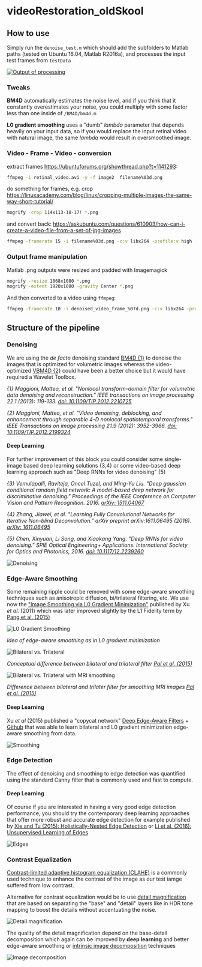 # videoRestoration_oldSkool

## How to use

Simply run the `denoise_test.m` which should add the subfolders to Matlab paths (tested on Ubuntu 16.04, Matlab R2016a), and processes the input test frames from `testData`

[![Output of processing](https://github.com/petteriTeikari/videoRestoration_oldSkool/blob/master/imgs/youtube.png)](https://www.youtube.com/watch?v=4FyJeGdhpZk)

### Tweaks

**BM4D** automatically estimates the noise level, and if you think that it constantly overestimates your noise, you could multiply with some factor less than one inside of `/BM4D/bm4d.m`

**L0 gradient smoothing** uses a "dumb" *lambda* parameter that depends heavily on your input data, so if you would replace the input retinal video with natural image, the same *lambda* would result in oversmoothed image.

### Video - Frame - Video - conversion

extract frames
https://ubuntuforums.org/showthread.php?t=1141293:
```bash
ffmpeg -i retinal_video.avi -y -f image2  filename%03d.png
```

do something for frames, e.g. crop
https://linuxacademy.com/blog/linux/cropping-multiple-images-the-same-way-short-tutorial/
```bash
mogrify -crop 114x113-18-17! *.png
```

and convert back:
https://askubuntu.com/questions/610903/how-can-i-create-a-video-file-from-a-set-of-jpg-images
```bash
ffmpeg -framerate 15 -i filename%03d.png -c:v libx264 -profile:v high -crf 10 -pix_fmt yuv420p output.mp4
```

### Output frame manipulation

Matlab .png outputs were resized and padded with Imagemagick

```bash
mogrify -resize 1868x1080 *.png
mogrify -extent 1920x1080 -gravity Center *.png
```

And then converted to a video using `ffmpeg`:

```bash
ffmpeg -framerate 10 -i denoised_video_frame_%07d.png -c:v libx264 -profile:v high -crf 10 -pix_fmt yuv420p output.mp4
```

## Structure of the pipeline

### Denoising

We are using the *de facto* denoising standard [BM4D {1}](http://www.cs.tut.fi/~foi/GCF-BM3D/) to denoise the images that is optimized for volumetric images whereas the video-optimized [VBM4D {2}](http://www.cs.tut.fi/~foi/GCF-BM3D/) could have been a better choice but it would have required a Wavelet Toolbox.

_{1} Maggioni, Matteo, et al. "Nonlocal transform-domain filter for volumetric data denoising and reconstruction." IEEE transactions on image processing 22.1 (2013): 119-133. [doi: 10.1109/TIP.2012.2210725](https://doi.org/10.1109/TIP.2012.2210725)_

_{2} Maggioni, Matteo, et al. "Video denoising, deblocking, and enhancement through separable 4-D nonlocal spatiotemporal transforms." IEEE Transactions on image processing 21.9 (2012): 3952-3966. [doi: 10.1109/TIP.2012.2199324](https://doi.org/10.1109/TIP.2012.2199324)_

#### Deep Learning

For further improvement of this block you could consider some single-image based deep learning solutions {3,4} or some video-based deep learning approach such as "Deep RNNs for video denoising" {5}

_{3} Vemulapalli, Raviteja, Oncel Tuzel, and Ming-Yu Liu. "Deep gaussian conditional random field network: A model-based deep network for discriminative denoising." Proceedings of the IEEE Conference on Computer Vision and Pattern Recognition. 2016. [arXiv: 1511.04067](https://arxiv.org/abs/1511.04067)_

_{4} Zhang, Jiawei, et al. "Learning Fully Convolutional Networks for Iterative Non-blind Deconvolution." arXiv preprint arXiv:1611.06495 (2016). [arXiv: 1611.06495](https://arxiv.org/abs/1611.06495)_

_{5} Chen, Xinyuan, Li Song, and Xiaokang Yang. "Deep RNNs for video denoising." SPIE Optical Engineering+ Applications. International Society for Optics and Photonics, 2016. [doi: 10.1117/12.2239260](https://dx.doi.org/10.1117/12.2239260)_

![Denoising](https://github.com/petteriTeikari/videoRestoration_oldSkool/blob/master/imgs/chen2016_videoDenoising.png)


### Edge-Aware Smoothing

Some remaining ripple could be removed with some edge-aware smoothing techniques such as anisotropic diffusion, bi/trilateral filtering, etc. We use now the ["Image Smoothing via L0 Gradient Minimization"](http://www.cse.cuhk.edu.hk/~leojia/projects/L0smoothing/) published by Xu *et al.* (2011) which was later improved slightly by the L1 Fidelity term by [Pang et al. (2015)](https://doi.org/10.1371/journal.pone.0138682)

![L0 Gradient Smoothing](https://github.com/petteriTeikari/videoRestoration_oldSkool/blob/master/imgs/edgeAwareIdea.jpg)

_Idea of edge-aware smoothing as in L0 gradient minimization_

![Bilateral vs. Trilateral](https://github.com/petteriTeikari/videoRestoration_oldSkool/blob/master/imgs/bi-trilateral_filtering.png)

_Conceptual difference between bilateral and trilateral filter [Pal et al. (2015)](https://arxiv.org/abs/1503.07297)_

![Bilateral vs. Trilateral with MRI smoothing](https://github.com/petteriTeikari/videoRestoration_oldSkool/blob/master/imgs/MRI_biAndTrilateral.png)

_Difference between bilateral and trilater filter for smoothing MRI images [Pal et al. (2015)](https://arxiv.org/abs/1503.07297)_

#### Deep Learning

Xu *et al* (2015) published a "copycat network" [Deep Edge-Aware Filters](http://lxu.me/projects/deepeaf/) + [Github](https://github.com/jimmy-ren/vcnn_double-bladed/tree/master/applications/deep_edge_aware_filters) that was able to learn bilateral and L0 gradient minimization edge-aware smoothing from data.

![Smoothing](https://github.com/petteriTeikari/videoRestoration_oldSkool/blob/master/imgs/Xu2015_edgeAware.png)

### Edge Detection

The effect of denoising and smoothing to edge detection was quantified using the standard Canny filter that is commonly used and fast to compute.

#### Deep Learning

Of course if you are interested in having a very good edge detection performance, you should try the contemporary deep learning approaches that offer more robust and accurate edge detection for example published by [Xie and Tu (2015): Holistically-Nested Edge Detection](http://www.cv-foundation.org/openaccess/content_iccv_2015/html/Xie_Holistically-Nested_Edge_Detection_ICCV_2015_paper.html) or [Li et al. (2016): Unsupervised Learning of Edges](http://www.cv-foundation.org/openaccess/content_cvpr_2016/html/Li_Unsupervised_Learning_of_CVPR_2016_paper.html)

![Edges](https://github.com/petteriTeikari/videoRestoration_oldSkool/blob/master/imgs/xie2015_hed_performance.png)

### Contrast Equalization

[Contrast-limited adaptive histogram equalization (CLAHE)](http://www.cs.utah.edu/~sujin/courses/reports/cs6640/project2/clahe.html) is a commonly used technique to enhance the contrast of the image as our test iamge suffered from low contrast.

Alternative for contrast equalization would be to use [detail magnification](http://www.cse.cuhk.edu.hk/~leojia/projects/L0smoothing/ToneMapping.htm) that are based on separating the "base" and "detail" layers like in HDR tone mapping to boost the details without accentuating the noise. 

![Detail magnification](https://github.com/petteriTeikari/videoRestoration_oldSkool/blob/master/imgs/xu_detailMagnification.png)

The quality of the detail magnification depend on the base-detail decomposition which again can be improved by **deep learning** and better edge-aware smoothing or [intrinsic image decomposition](https://arxiv.org/abs/1612.07899) techniques

![Image decomposition](https://github.com/petteriTeikari/videoRestoration_oldSkool/blob/master/imgs/lettry2016_decomposition.png)
